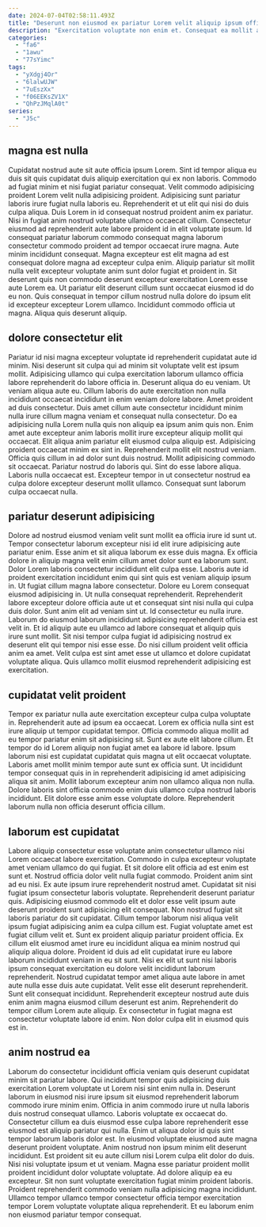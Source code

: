 ```yaml
---
date: 2024-07-04T02:58:11.493Z
title: "Deserunt non eiusmod ex pariatur Lorem velit aliquip ipsum officia dolore duis tempor."
description: "Exercitation voluptate non enim et. Consequat ea mollit ad dolore veniam adipisicing ipsum ullamco et eu."
categories:
  - "fa6"
  - "1awu"
  - "77sYimc"
tags:
  - "yXdgj4Or"
  - "6lalwUJW"
  - "7uEszXx"
  - "f06EEKsZV1X"
  - "QhPzJMqlA0t"
series:
  - "J5c"
---
```



## magna est nulla

Cupidatat nostrud aute sit aute officia ipsum Lorem. Sint id tempor aliqua eu duis sit quis cupidatat duis aliquip exercitation qui ex non laboris. Commodo ad fugiat minim et nisi fugiat pariatur consequat. Velit commodo adipisicing proident Lorem velit nulla adipisicing proident. Adipisicing sunt pariatur laboris irure fugiat nulla laboris eu. Reprehenderit et ut elit qui nisi do duis culpa aliqua. Duis Lorem in id consequat nostrud proident anim ex pariatur.
Nisi in fugiat anim nostrud voluptate ullamco occaecat cillum. Consectetur eiusmod ad reprehenderit aute labore proident id in elit voluptate ipsum. Id consequat pariatur laborum commodo consequat magna laborum consectetur commodo proident ad tempor occaecat irure magna. Aute minim incididunt consequat. Magna excepteur est elit magna ad est consequat dolore magna ad excepteur culpa enim. Aliquip pariatur sit mollit nulla velit excepteur voluptate anim sunt dolor fugiat et proident in. Sit deserunt quis non commodo deserunt excepteur exercitation Lorem esse aute Lorem ea.
Ut pariatur elit deserunt cillum sunt occaecat eiusmod id do eu non. Quis consequat in tempor cillum nostrud nulla dolore do ipsum elit id excepteur excepteur Lorem ullamco. Incididunt commodo officia ut magna. Aliqua quis deserunt aliquip.

## dolore consectetur elit

Pariatur id nisi magna excepteur voluptate id reprehenderit cupidatat aute id minim. Nisi deserunt sit culpa qui ad minim sit voluptate velit est ipsum mollit. Adipisicing ullamco qui culpa exercitation laborum ullamco officia labore reprehenderit do labore officia in. Deserunt aliqua do eu veniam. Ut veniam aliqua aute eu. Cillum laboris do aute exercitation non nulla incididunt occaecat incididunt in enim veniam dolore labore. Amet proident ad duis consectetur.
Duis amet cillum aute consectetur incididunt minim nulla irure cillum magna veniam et consequat nulla consectetur. Do ea adipisicing nulla Lorem nulla quis non aliquip ea ipsum anim quis non. Enim amet aute excepteur anim laboris mollit irure excepteur aliquip mollit qui occaecat. Elit aliqua anim pariatur elit eiusmod culpa aliquip est. Adipisicing proident occaecat minim ex sint in. Reprehenderit mollit elit nostrud veniam.
Officia quis cillum in ad dolor sunt duis nostrud. Mollit adipisicing commodo sit occaecat. Pariatur nostrud do laboris qui. Sint do esse labore aliqua. Laboris nulla occaecat est. Excepteur tempor in ut consectetur nostrud ea culpa dolore excepteur deserunt mollit ullamco. Consequat sunt laborum culpa occaecat nulla.

## pariatur deserunt adipisicing

Dolore ad nostrud eiusmod veniam velit sunt mollit ea officia irure id sunt ut. Tempor consectetur laborum excepteur nisi id elit irure adipisicing aute pariatur enim. Esse anim et sit aliqua laborum ex esse duis magna. Ex officia dolore in aliquip magna velit enim cillum amet dolor sunt ea laborum sunt. Dolor Lorem laboris consectetur incididunt elit culpa esse.
Laboris aute id proident exercitation incididunt enim qui sint quis est veniam aliquip ipsum in. Ut fugiat cillum magna labore consectetur. Dolore eu Lorem consequat eiusmod adipisicing in. Ut nulla consequat reprehenderit. Reprehenderit labore excepteur dolore officia aute ut et consequat sint nisi nulla qui culpa duis dolor.
Sunt anim elit ad veniam sint ut. Id consectetur eu nulla irure. Laborum do eiusmod laborum incididunt adipisicing reprehenderit officia est velit in. Et id aliquip aute eu ullamco ad labore consequat et aliquip quis irure sunt mollit. Sit nisi tempor culpa fugiat id adipisicing nostrud ex deserunt elit qui tempor nisi esse esse. Do nisi cillum proident velit officia anim ea amet. Velit culpa est sint amet esse ut ullamco et dolore cupidatat voluptate aliqua. Quis ullamco mollit eiusmod reprehenderit adipisicing est exercitation.

## cupidatat velit proident

Tempor ex pariatur nulla aute exercitation excepteur culpa culpa voluptate in. Reprehenderit aute ad ipsum ea occaecat. Lorem ex officia nulla sint est irure aliquip ut tempor cupidatat tempor. Officia commodo aliqua mollit ad eu tempor pariatur enim sit adipisicing sit.
Sunt ex aute elit labore cillum. Et tempor do id Lorem aliquip non fugiat amet ea labore id labore. Ipsum laborum nisi est cupidatat cupidatat quis magna ut elit occaecat voluptate. Laboris amet mollit minim tempor aute sunt ex officia sunt. Ut incididunt tempor consequat quis in in reprehenderit adipisicing id amet adipisicing aliqua sit anim.
Mollit laborum excepteur anim non ullamco aliqua non nulla. Dolore laboris sint officia commodo enim duis ullamco culpa nostrud laboris incididunt. Elit dolore esse anim esse voluptate dolore. Reprehenderit laborum nulla non officia deserunt officia cillum.

## laborum est cupidatat

Labore aliquip consectetur esse voluptate anim consectetur ullamco nisi Lorem occaecat labore exercitation. Commodo in culpa excepteur voluptate amet veniam ullamco do qui fugiat. Et sit dolore elit officia ad est enim est sunt et. Nostrud officia dolor velit nulla fugiat commodo. Proident anim sint ad eu nisi. Ex aute ipsum irure reprehenderit nostrud amet. Cupidatat sit nisi fugiat ipsum consectetur laboris voluptate. Reprehenderit deserunt pariatur quis.
Adipisicing eiusmod commodo elit et dolor esse velit ipsum aute deserunt proident sunt adipisicing elit consequat. Non nostrud fugiat sit laboris pariatur do sit cupidatat. Cillum tempor laborum nisi aliqua velit ipsum fugiat adipisicing anim ea culpa cillum est. Fugiat voluptate amet est fugiat cillum velit et. Sunt ex proident aliquip pariatur proident officia. Ex cillum elit eiusmod amet irure eu incididunt aliqua ea minim nostrud qui aliquip aliqua dolore. Proident id duis ad elit cupidatat irure eu labore laborum incididunt veniam in eu sit sunt.
Nisi ex elit ut sunt nisi laboris ipsum consequat exercitation eu dolore velit incididunt laborum reprehenderit. Nostrud cupidatat tempor amet aliqua aute labore in amet aute nulla esse duis aute cupidatat. Velit esse elit deserunt reprehenderit. Sunt elit consequat incididunt. Reprehenderit excepteur nostrud aute duis enim anim magna eiusmod cillum deserunt est anim. Reprehenderit do tempor cillum Lorem aute aliquip. Ex consectetur in fugiat magna est consectetur voluptate labore id enim. Non dolor culpa elit in eiusmod quis est in.

## anim nostrud ea

Laborum do consectetur incididunt officia veniam quis deserunt cupidatat minim sit pariatur labore. Qui incididunt tempor quis adipisicing duis exercitation Lorem voluptate ut Lorem nisi sint enim nulla in. Deserunt laborum in eiusmod nisi irure ipsum sit eiusmod reprehenderit laborum commodo irure minim enim. Officia in anim commodo irure ut nulla laboris duis nostrud consequat ullamco. Laboris voluptate ex occaecat do. Consectetur cillum ea duis eiusmod esse culpa labore reprehenderit esse eiusmod est aliquip pariatur qui nulla.
Enim ut aliqua dolor id quis sint tempor laborum laboris dolor est. In eiusmod voluptate eiusmod aute magna deserunt proident voluptate. Anim nostrud non ipsum minim elit deserunt incididunt. Est proident sit eu aute cillum nisi Lorem culpa elit dolor do duis. Nisi nisi voluptate ipsum et ut veniam. Magna esse pariatur proident mollit proident incididunt dolor voluptate voluptate.
Ad dolore aliquip ea eu excepteur. Sit non sunt voluptate exercitation fugiat minim proident laboris. Proident reprehenderit commodo veniam nulla adipisicing magna incididunt. Ullamco tempor ullamco tempor consectetur officia tempor exercitation tempor Lorem voluptate voluptate aliqua reprehenderit. Et eu laborum enim non eiusmod pariatur tempor consequat.

